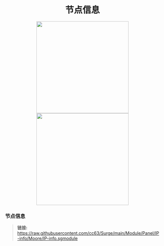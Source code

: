 <h1 align="center">节点信息</h1>

<p align="center">
<img src="https://raw.githubusercontent.com/cc63/Surge/main/Surge.PNG" width="300"></img>
<img src="https://raw.githubusercontent.com/cc63/Surge/main/Module.PNG" width="300"></img>
</p>

### 节点信息
> **链接:** https://raw.githubusercontent.com/cc63/Surge/main/Module/Panel/IP-info/Moore/IP-info.sgmodule </br>
</br>
